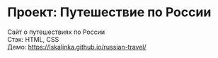 # Проект: Путешествие по России
Сайт о путешествиях по России<br>
Стэк: HTML, CSS<br>
Демо: https://lskalinka.github.io/russian-travel/
